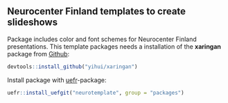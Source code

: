 ## Neurocenter Finland templates to create slideshows

Package includes color and font schemes for Neurocenter Finland presentations. This template packages needs a installation of the **xaringan** package from [Github](https://github.com/yihui/xaringan):

```r
devtools::install_github("yihui/xaringan")
```
Install package with [uefr](https://gitlab.uef.fi/packages/uefr)-package:

```r
uefr::install_uefgit("neurotemplate", group = "packages")
```
